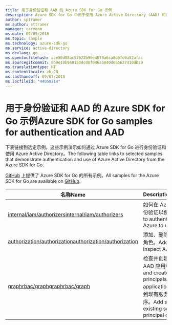 ```yaml
---
title: 用于身份验证和 AAD 的 Azure SDK for Go 示例
description: Azure SDK for Go 中用于使用 Azure Active Directory (AAD) 和身份验证的选定示例。
author: sptramer
ms.author: sttramer
manager: carmonm
ms.date: 09/05/2018
ms.topic: sample
ms.technology: azure-sdk-go
ms.service: active-directory
ms.devlang: go
ms.openlocfilehash: ace50d88ac57622b90e4070a6ca8d6fc0a52afac
ms.sourcegitcommit: 8b9e10b960150dc08f046ab840d6a5627410db29
ms.translationtype: HT
ms.contentlocale: zh-CN
ms.lasthandoff: 09/07/2018
ms.locfileid: "44059214"
---
```

# <a name="azure-sdk-for-go-samples-for-authentication-and-aad"></a><span data-ttu-id="b3ea5-103">用于身份验证和 AAD 的 Azure SDK for Go 示例</span><span class="sxs-lookup"><span data-stu-id="b3ea5-103">Azure SDK for Go samples for authentication and AAD</span></span>

<span data-ttu-id="b3ea5-104">下表链接到选定示例，这些示例演示如何通过 Azure SDK for Go 进行身份验证和使用 Azure Active Directory。</span><span class="sxs-lookup"><span data-stu-id="b3ea5-104">The following table links to selected samples that demonstrate authentication and use of Azure Active Directory from the Azure SDK for Go.</span></span>

<span data-ttu-id="b3ea5-105">[GitHub](https://github.com/Azure-Samples/azure-sdk-for-go-samples) 上提供了 Azure SDK for Go 的所有示例。</span><span class="sxs-lookup"><span data-stu-id="b3ea5-105">All samples for the Azure SDK for Go are available on [GitHub](https://github.com/Azure-Samples/azure-sdk-for-go-samples).</span></span>

| <span data-ttu-id="b3ea5-106">名称</span><span class="sxs-lookup"><span data-stu-id="b3ea5-106">Name</span></span> | <span data-ttu-id="b3ea5-107">Description</span><span class="sxs-lookup"><span data-stu-id="b3ea5-107">Description</span></span> |
|------|-------------|
| [<span data-ttu-id="b3ea5-108">internal/iam/authorizers</span><span class="sxs-lookup"><span data-stu-id="b3ea5-108">internal/iam/authorizers</span></span>](https://github.com/Azure-Samples/azure-sdk-for-go-samples/blob/master/internal/iam/authorizers.go) | <span data-ttu-id="b3ea5-109">如何在 Azure 中进行身份验证以使用服务。</span><span class="sxs-lookup"><span data-stu-id="b3ea5-109">How to authenticate with Azure to use services.</span></span> |
| [<span data-ttu-id="b3ea5-110">authorization/authorization</span><span class="sxs-lookup"><span data-stu-id="b3ea5-110">authorization/authorization</span></span>](https://github.com/Azure-Samples/azure-sdk-for-go-samples/blob/master/authorization/authorization.go) | <span data-ttu-id="b3ea5-111">添加、删除和检查 AAD 角色。</span><span class="sxs-lookup"><span data-stu-id="b3ea5-111">Add, remove, and inspect AAD roles.</span></span> |
| [<span data-ttu-id="b3ea5-112">graphrbac/graph</span><span class="sxs-lookup"><span data-stu-id="b3ea5-112">graphrbac/graph</span></span>](https://github.com/Azure-Samples/azure-sdk-for-go-samples/blob/master/graphrbac/graph.go) | <span data-ttu-id="b3ea5-113">检查并创建服务主体和 AAD 应用程序。</span><span class="sxs-lookup"><span data-stu-id="b3ea5-113">Inspect and create service principals and AAD applications.</span></span> <span data-ttu-id="b3ea5-114">将机密添加到现有服务主体或应用程序。</span><span class="sxs-lookup"><span data-stu-id="b3ea5-114">Add secrets to an existing service principal or application.</span></span> |
